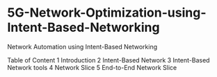 # 5G-Network-Optimization-using-Intent-Based-Networking
Network Automation using Intent-Based Networking

Table of Content
1 Introduction
2 Intent-Based Network
3 Intent-Based Network tools
4 Network Slice
5 End-to-End Network Slice